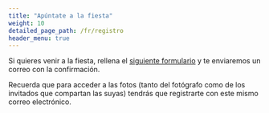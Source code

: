 ```yaml
---
title: "Apúntate a la fiesta"
weight: 10
detailed_page_path: /fr/registro
header_menu: true
---
```


Si quieres venir a la fiesta, rellena el [siguiente formulario](registro) y te enviaremos un correo con la confirmación.

Recuerda que para acceder a las fotos (tanto del fotógrafo como de los invitados que compartan las suyas) tendrás que registrarte con este mismo correo electrónico.
